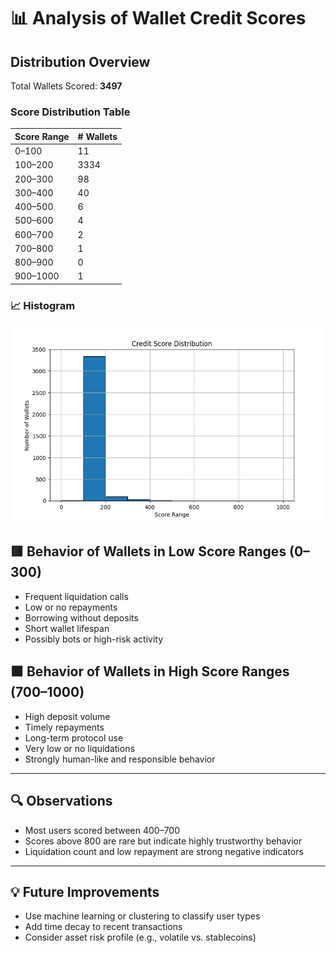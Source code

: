 
# 📊 Analysis of Wallet Credit Scores

## Distribution Overview

Total Wallets Scored: **3497**

### Score Distribution Table

| Score Range | # Wallets |
|-------------|------------|
| 0–100 | 11 |
| 100–200 | 3334 |
| 200–300 | 98 |
| 300–400 | 40 |
| 400–500 | 6 |
| 500–600 | 4 |
| 600–700 | 2 |
| 700–800 | 1 |
| 800–900 | 0 |
| 900–1000 | 1 |


### 📈 Histogram

![Score Distribution](score_distribution.png)


## 🟥 Behavior of Wallets in Low Score Ranges (0–300)
- Frequent liquidation calls
- Low or no repayments
- Borrowing without deposits
- Short wallet lifespan
- Possibly bots or high-risk activity



## 🟩 Behavior of Wallets in High Score Ranges (700–1000)
- High deposit volume
- Timely repayments
- Long-term protocol use
- Very low or no liquidations
- Strongly human-like and responsible behavior


---

## 🔍 Observations
- Most users scored between 400–700
- Scores above 800 are rare but indicate highly trustworthy behavior
- Liquidation count and low repayment are strong negative indicators

---

## 💡 Future Improvements
- Use machine learning or clustering to classify user types
- Add time decay to recent transactions
- Consider asset risk profile (e.g., volatile vs. stablecoins)
